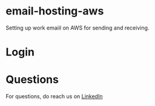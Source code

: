 # email-hosting-aws
Setting up work emaiil on AWS for sending and receiving.

# Login

# Questions
For questions, do reach us on <a href="https://linkedin.com/in/MadhuPIoT">LinkedIn</a>
